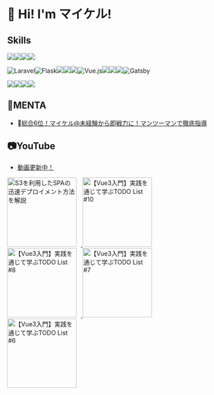 # 👋 Hi! I'm マイケル!
## Skills
<!-- python -->
<img src="https://qiita-user-contents.imgix.net/https%3A%2F%2Fimg.shields.io%2Fbadge%2F-Python-F2C63C.svg%3Flogo%3Dpython%26style%3Dfor-the-badge?ixlib=rb-4.0.0&amp;auto=format&amp;gif-q=60&amp;q=75&amp;s=c17144ccc12f9c19e9dbba2eec5c7980" data-canonical-src="https://img.shields.io/badge/-Python-F2C63C.svg?logo=python&amp;style=for-the-badge" srcset="https://qiita-user-contents.imgix.net/https%3A%2F%2Fimg.shields.io%2Fbadge%2F-Python-F2C63C.svg%3Flogo%3Dpython%26style%3Dfor-the-badge?ixlib=rb-4.0.0&amp;auto=format&amp;gif-q=60&amp;q=75&amp;w=1400&amp;fit=max&amp;s=5d7d909c2f70c6c8a0fc0477bd1a56ae 1x" loading="lazy" style="display:inline"><img src="https://qiita-user-contents.imgix.net/https%3A%2F%2Fimg.shields.io%2Fbadge%2F-Php-777BB4.svg%3Flogo%3Dphp%26style%3Dfor-the-badge%26logoColor%3Dwhite?ixlib=rb-4.0.0&amp;auto=format&amp;gif-q=60&amp;q=75&amp;s=5d58a113c666929bd6e51d1dd4efb231" data-canonical-src="https://img.shields.io/badge/-Php-777BB4.svg?logo=php&amp;style=for-the-badge&amp;logoColor=white" srcset="https://qiita-user-contents.imgix.net/https%3A%2F%2Fimg.shields.io%2Fbadge%2F-Php-777BB4.svg%3Flogo%3Dphp%26style%3Dfor-the-badge%26logoColor%3Dwhite?ixlib=rb-4.0.0&amp;auto=format&amp;gif-q=60&amp;q=75&amp;w=1400&amp;fit=max&amp;s=70e9c04a580873365634ca03a62133b3 1x" loading="lazy" style="display:inline"><img src="https://qiita-user-contents.imgix.net/https%3A%2F%2Fimg.shields.io%2Fbadge%2F-TypeScript-000000.svg%3Fstyle%3Dfor-the-badge%26logo%3Dtypescript%26logoColor%3D61DAFB?ixlib=rb-4.0.0&amp;auto=format&amp;gif-q=60&amp;q=75&amp;s=3d6b6ebf764fd6121cd442338fb6a4ec" data-canonical-src="https://img.shields.io/badge/-TypeScript-000000.svg?style=for-the-badge&amp;logo=typescript&amp;logoColor=61DAFB" srcset="https://qiita-user-contents.imgix.net/https%3A%2F%2Fimg.shields.io%2Fbadge%2F-TypeScript-000000.svg%3Fstyle%3Dfor-the-badge%26logo%3Dtypescript%26logoColor%3D61DAFB?ixlib=rb-4.0.0&amp;auto=format&amp;gif-q=60&amp;q=75&amp;w=1400&amp;fit=max&amp;s=b967daeeb573b1ec59a6d50d8864bd0a 1x" loading="lazy"><img src="https://qiita-user-contents.imgix.net/https%3A%2F%2Fimg.shields.io%2Fbadge%2F-JavaScript-000000.svg%3Fstyle%3Dfor-the-badge%26logo%3DJavaScript%26logoColor%3DF7DF1E?ixlib=rb-4.0.0&amp;auto=format&amp;gif-q=60&amp;q=75&amp;s=7a90e0e66d0f873de7b7fe04977968ba" data-canonical-src="https://img.shields.io/badge/-JavaScript-000000.svg?style=for-the-badge&amp;logo=JavaScript&amp;logoColor=F7DF1E" srcset="https://qiita-user-contents.imgix.net/https%3A%2F%2Fimg.shields.io%2Fbadge%2F-JavaScript-000000.svg%3Fstyle%3Dfor-the-badge%26logo%3DJavaScript%26logoColor%3DF7DF1E?ixlib=rb-4.0.0&amp;auto=format&amp;gif-q=60&amp;q=75&amp;w=1400&amp;fit=max&amp;s=7407354e2f4136e532f4034d855df009 1x" loading="lazy">




<!-- FastAPI -->
<img src="https://img.shields.io/badge/-Laravel-F55247.svg?logo=laravel&style=for-the-badge&logoColor=white" alt="Laravel"><img src="https://img.shields.io/badge/-Flask-000000.svg?logo=flask&style=for-the-badge&logoColor=white" alt="Flask"><img src="https://qiita-user-contents.imgix.net/https%3A%2F%2Fimg.shields.io%2Fbadge%2F-fastapi-009688.svg%3Flogo%3DFastAPI%26style%3Dfor-the-badge%26logoColor%3Dblack?ixlib=rb-4.0.0&amp;auto=format&amp;gif-q=60&amp;q=75&amp;s=8dd66665fcc23dfcdeb481e9f1e62dc4" data-canonical-src="https://img.shields.io/badge/-fastapi-009688.svg?logo=FastAPI&amp;style=for-the-badge&amp;logoColor=black" srcset="https://qiita-user-contents.imgix.net/https%3A%2F%2Fimg.shields.io%2Fbadge%2F-fastapi-009688.svg%3Flogo%3DFastAPI%26style%3Dfor-the-badge%26logoColor%3Dblack?ixlib=rb-4.0.0&amp;auto=format&amp;gif-q=60&amp;q=75&amp;w=1400&amp;fit=max&amp;s=463f99513c38922edc0ccd4adfb25dd9 1x" loading="lazy"><img src="https://qiita-user-contents.imgix.net/https%3A%2F%2Fimg.shields.io%2Fbadge%2F-Node.js-000000.svg%3Flogo%3Dnode.js%26style%3Dfor-the-badge?ixlib=rb-4.0.0&amp;auto=format&amp;gif-q=60&amp;q=75&amp;s=58a7faca7c79608cc0f2f1dd1e56645c" data-canonical-src="https://img.shields.io/badge/-Node.js-000000.svg?logo=node.js&amp;style=for-the-badge" srcset="https://qiita-user-contents.imgix.net/https%3A%2F%2Fimg.shields.io%2Fbadge%2F-Node.js-000000.svg%3Flogo%3Dnode.js%26style%3Dfor-the-badge?ixlib=rb-4.0.0&amp;auto=format&amp;gif-q=60&amp;q=75&amp;w=1400&amp;fit=max&amp;s=72be665f3679ff893ffec6960ff97370 1x" loading="lazy"><img src="https://qiita-user-contents.imgix.net/https%3A%2F%2Fimg.shields.io%2Fbadge%2F-Next.js-000000.svg%3Flogo%3Dnext.js%26style%3Dfor-the-badge?ixlib=rb-4.0.0&amp;auto=format&amp;gif-q=60&amp;q=75&amp;s=35cd13428275432d41a74d49b1f3af9d" data-canonical-src="https://img.shields.io/badge/-Next.js-000000.svg?logo=next.js&amp;style=for-the-badge" srcset="https://qiita-user-contents.imgix.net/https%3A%2F%2Fimg.shields.io%2Fbadge%2F-Next.js-000000.svg%3Flogo%3Dnext.js%26style%3Dfor-the-badge?ixlib=rb-4.0.0&amp;auto=format&amp;gif-q=60&amp;q=75&amp;w=1400&amp;fit=max&amp;s=5033a3650c436d1d742372184ce25248 1x" loading="lazy"><img src="https://img.shields.io/badge/-Vue.js-4FC08D.svg?logo=vue.js&style=for-the-badge&logoColor=white" alt="Vue.js"><img src="https://qiita-user-contents.imgix.net/https%3A%2F%2Fimg.shields.io%2Fbadge%2F-TailwindCSS-000000.svg%3Flogo%3Dtailwindcss%26style%3Dfor-the-badge?ixlib=rb-4.0.0&amp;auto=format&amp;gif-q=60&amp;q=75&amp;s=c5f403335d5eaf1c0b1b5198a6719402" data-canonical-src="https://img.shields.io/badge/-TailwindCSS-000000.svg?logo=tailwindcss&amp;style=for-the-badge" srcset="https://qiita-user-contents.imgix.net/https%3A%2F%2Fimg.shields.io%2Fbadge%2F-TailwindCSS-000000.svg%3Flogo%3Dtailwindcss%26style%3Dfor-the-badge?ixlib=rb-4.0.0&amp;auto=format&amp;gif-q=60&amp;q=75&amp;w=1400&amp;fit=max&amp;s=08e99fafaa806e4e7b5156ce96427343 1x" loading="lazy"><img src="https://qiita-user-contents.imgix.net/https%3A%2F%2Fimg.shields.io%2Fbadge%2F-React-20232A%3Fstyle%3Dfor-the-badge%26logo%3Dreact%26logoColor%3D61DAFB?ixlib=rb-4.0.0&amp;auto=format&amp;gif-q=60&amp;q=75&amp;s=a4f4b17fec4b64ce16a3cd0eeb3e7bff" data-canonical-src="https://img.shields.io/badge/-React-20232A?style=for-the-badge&amp;logo=react&amp;logoColor=61DAFB" srcset="https://qiita-user-contents.imgix.net/https%3A%2F%2Fimg.shields.io%2Fbadge%2F-React-20232A%3Fstyle%3Dfor-the-badge%26logo%3Dreact%26logoColor%3D61DAFB?ixlib=rb-4.0.0&amp;auto=format&amp;gif-q=60&amp;q=75&amp;w=1400&amp;fit=max&amp;s=3492a8e2ede798031903fca64b43a4b3 1x" loading="lazy"><img src="https://qiita-user-contents.imgix.net/https%3A%2F%2Fimg.shields.io%2Fbadge%2F-React-20232A%3Fstyle%3Dfor-the-badge%26logo%3Dreact%26logoColor%3D61DAFB?ixlib=rb-4.0.0&amp;auto=format&amp;gif-q=60&amp;q=75&amp;s=a4f4b17fec4b64ce16a3cd0eeb3e7bff" data-canonical-src="https://img.shields.io/badge/-React-20232A?style=for-the-badge&amp;logo=react&amp;logoColor=61DAFB" srcset="https://qiita-user-contents.imgix.net/https%3A%2F%2Fimg.shields.io%2Fbadge%2F-React-20232A%3Fstyle%3Dfor-the-badge%26logo%3Dreact%26logoColor%3D61DAFB?ixlib=rb-4.0.0&amp;auto=format&amp;gif-q=60&amp;q=75&amp;w=1400&amp;fit=max&amp;s=3492a8e2ede798031903fca64b43a4b3 1x" loading="lazy"><img src="https://img.shields.io/badge/-Gatsby-663399.svg?logo=gatsby&style=for-the-badge&logoColor=white" alt="Gatsby">


<img src="https://qiita-user-contents.imgix.net/https%3A%2F%2Fimg.shields.io%2Fbadge%2F-Nginx-269539.svg%3Flogo%3Dnginx%26style%3Dfor-the-badge?ixlib=rb-4.0.0&amp;auto=format&amp;gif-q=60&amp;q=75&amp;s=3fd95b04ba4987dde181146b5285d5c9" data-canonical-src="https://img.shields.io/badge/-Nginx-269539.svg?logo=nginx&amp;style=for-the-badge" srcset="https://qiita-user-contents.imgix.net/https%3A%2F%2Fimg.shields.io%2Fbadge%2F-Nginx-269539.svg%3Flogo%3Dnginx%26style%3Dfor-the-badge?ixlib=rb-4.0.0&amp;auto=format&amp;gif-q=60&amp;q=75&amp;w=1400&amp;fit=max&amp;s=b767bc1ba701ea870efa19d113d5762e 1x" loading="lazy"><img src="https://qiita-user-contents.imgix.net/https%3A%2F%2Fimg.shields.io%2Fbadge%2F-Docker-1488C6.svg%3Flogo%3Ddocker%26style%3Dfor-the-badge?ixlib=rb-4.0.0&amp;auto=format&amp;gif-q=60&amp;q=75&amp;s=14a6094ef3229a37e7d5126c6cb6ac7a" data-canonical-src="https://img.shields.io/badge/-Docker-1488C6.svg?logo=docker&amp;style=for-the-badge" srcset="https://qiita-user-contents.imgix.net/https%3A%2F%2Fimg.shields.io%2Fbadge%2F-Docker-1488C6.svg%3Flogo%3Ddocker%26style%3Dfor-the-badge?ixlib=rb-4.0.0&amp;auto=format&amp;gif-q=60&amp;q=75&amp;w=1400&amp;fit=max&amp;s=708ff5994d8c5b4c433e0de3ff01e257 1x" loading="lazy"><img src="https://qiita-user-contents.imgix.net/https%3A%2F%2Fimg.shields.io%2Fbadge%2F-githubactions-FFFFFF.svg%3Flogo%3Dgithub-actions%26style%3Dfor-the-badge?ixlib=rb-4.0.0&amp;auto=format&amp;gif-q=60&amp;q=75&amp;s=2476e16acd4c54fb4bf78852e6390101" data-canonical-src="https://img.shields.io/badge/-githubactions-FFFFFF.svg?logo=github-actions&amp;style=for-the-badge" srcset="https://qiita-user-contents.imgix.net/https%3A%2F%2Fimg.shields.io%2Fbadge%2F-githubactions-FFFFFF.svg%3Flogo%3Dgithub-actions%26style%3Dfor-the-badge?ixlib=rb-4.0.0&amp;auto=format&amp;gif-q=60&amp;q=75&amp;w=1400&amp;fit=max&amp;s=f0cfacc2c9a959abe1ef49d9b82cdc39 1x" loading="lazy"><img src="https://qiita-user-contents.imgix.net/https%3A%2F%2Fimg.shields.io%2Fbadge%2F-Amazon%2520aws-232F3E.svg%3Flogo%3Damazon-aws%26style%3Dfor-the-badge?ixlib=rb-4.0.0&amp;auto=format&amp;gif-q=60&amp;q=75&amp;s=43f20d79eca53cf2985eed6a2169447c" data-canonical-src="https://img.shields.io/badge/-Amazon%20aws-232F3E.svg?logo=amazon-aws&amp;style=for-the-badge" srcset="https://qiita-user-contents.imgix.net/https%3A%2F%2Fimg.shields.io%2Fbadge%2F-Amazon%2520aws-232F3E.svg%3Flogo%3Damazon-aws%26style%3Dfor-the-badge?ixlib=rb-4.0.0&amp;auto=format&amp;gif-q=60&amp;q=75&amp;w=1400&amp;fit=max&amp;s=fac5408d85e14055adf25c8a80d09ed8 1x" loading="lazy">

## 🐶MENTA

- 🎉[総合6位！マイケル@未経験から即戦力に！マンツーマンで徹底指導](https://menta.work/user/4436)

## 📷YouTube
- [動画更新中！](https://www.youtube.com/channel/UCGq2Y94R8nXkJw0m2YFO4fA)


<!-- latest-youtube-posts:start -->
<p>
  <a href="https://www.youtube.com/watch?v=5Gg0ZhdCcag">
    <img src="https://i.ytimg.com/vi/5Gg0ZhdCcag/mqdefault.jpg" alt="S3を利用したSPAの迅速デプロイメント方法を解説" style="width: 160px; height: auto; margin-right: 10px;">
  </a>
  <a href="https://www.youtube.com/watch?v=QMfBuFT-3DM">
    <img src="https://i.ytimg.com/vi/QMfBuFT-3DM/mqdefault.jpg" alt="【Vue3入門】実践を通じて学ぶTODO List #10" style="width: 160px; height: auto; margin-right: 10px;">
  </a>
  <a href="https://www.youtube.com/watch?v=Dy3INHmlvCw">
    <img src="https://i.ytimg.com/vi/Dy3INHmlvCw/mqdefault.jpg" alt="【Vue3入門】実践を通じて学ぶTODO List #8" style="width: 160px; height: auto; margin-right: 10px;">
  </a>
  <a href="https://www.youtube.com/watch?v=iyHFfPeknlM">
    <img src="https://i.ytimg.com/vi/iyHFfPeknlM/mqdefault.jpg" alt="【Vue3入門】実践を通じて学ぶTODO List #7" style="width: 160px; height: auto; margin-right: 10px;">
  </a>
  <a href="https://www.youtube.com/watch?v=mrlbmRqm9KA">
    <img src="https://i.ytimg.com/vi/mrlbmRqm9KA/mqdefault.jpg" alt="【Vue3入門】実践を通じて学ぶTODO List #6" style="width: 160px; height: auto; margin-right: 10px;">
  </a>
</p>
